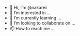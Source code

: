 - 👋 Hi, I’m @nakareii
- 👀 I’m interested in ...
- 🌱 I’m currently learning ...
- 💞️ I’m looking to collaborate on ...
- 📫 How to reach me ...

<!---
nakareii/nakareii is a ✨ special ✨ repository because its `README.md` (this file) appears on your GitHub profile.
You can click the Preview link to take a look at your changes.
--->
